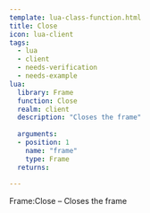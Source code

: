 ```yaml
---
template: lua-class-function.html
title: Close
icon: lua-client
tags:
  - lua
  - client
  - needs-verification
  - needs-example
lua:
  library: Frame
  function: Close
  realm: client
  description: "Closes the frame"
  
  arguments:
  - position: 1
    name: "frame"
    type: Frame
  returns:
    
---
```


<div class="lua__search__keywords">
Frame:Close &#x2013; Closes the frame
</div>
